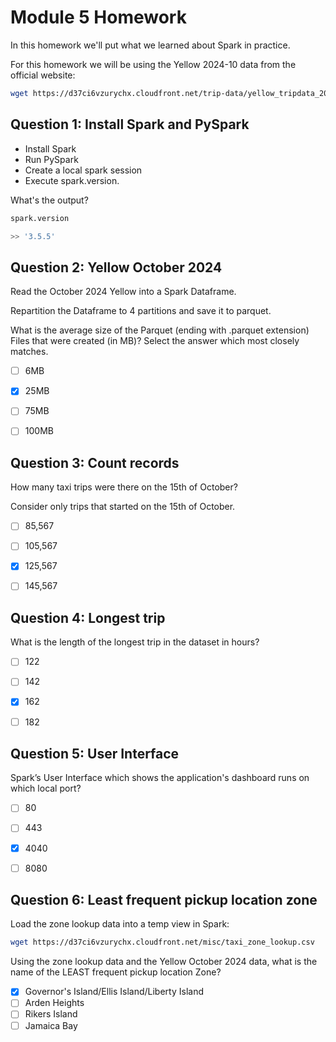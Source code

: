 # Module 5 Homework

In this homework we'll put what we learned about Spark in practice.

For this homework we will be using the Yellow 2024-10 data from the official website: 

```bash
wget https://d37ci6vzurychx.cloudfront.net/trip-data/yellow_tripdata_2024-10.parquet
```


## Question 1: Install Spark and PySpark

- Install Spark
- Run PySpark
- Create a local spark session
- Execute spark.version.

What's the output?

```python
spark.version

>> '3.5.5'
```


## Question 2: Yellow October 2024

Read the October 2024 Yellow into a Spark Dataframe.

Repartition the Dataframe to 4 partitions and save it to parquet.

What is the average size of the Parquet (ending with .parquet extension) Files that were created (in MB)? Select the answer which most closely matches.

- [ ] 6MB
- [x] 25MB
- [ ] 75MB
- [ ] 100MB


## Question 3: Count records 

How many taxi trips were there on the 15th of October?

Consider only trips that started on the 15th of October.

- [ ] 85,567
- [ ] 105,567
- [x] 125,567
- [ ] 145,567


## Question 4: Longest trip

What is the length of the longest trip in the dataset in hours?

- [ ] 122
- [ ] 142
- [x] 162
- [ ] 182


## Question 5: User Interface

Spark’s User Interface which shows the application's dashboard runs on which local port?

- [ ] 80
- [ ] 443
- [x] 4040
- [ ] 8080



## Question 6: Least frequent pickup location zone

Load the zone lookup data into a temp view in Spark:

```bash
wget https://d37ci6vzurychx.cloudfront.net/misc/taxi_zone_lookup.csv
```

Using the zone lookup data and the Yellow October 2024 data, what is the name of the LEAST frequent pickup location Zone?

- [x] Governor's Island/Ellis Island/Liberty Island
- [ ] Arden Heights
- [ ] Rikers Island
- [ ] Jamaica Bay
